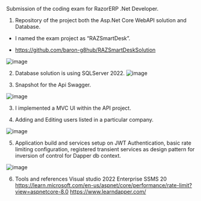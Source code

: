 Submission of the coding exam for RazorERP .Net Developer.

1. Repository of the project both the Asp.Net Core WebAPI solution and Database.
 - I named the exam project as “RAZSmartDesk”. 

- https://github.com/baron-g8hub/RAZSmartDeskSolution

![image](https://github.com/user-attachments/assets/e81ce65b-d63a-4e5f-b905-ce8a16fd3af4)





































2. Database solution is using SQLServer 2022.
![image](https://github.com/user-attachments/assets/9844bbf6-4d0d-4b04-bb38-e155ab5f0953)
































3. Snapshot for the Api Swagger.

![image](https://github.com/user-attachments/assets/a5183d5f-a7a3-4885-8ca8-8ecccbd76169)

























3. I implemented a MVC UI within the  API project.



4. Adding and Editing users listed in a particular company.

![image](https://github.com/user-attachments/assets/5ed333d5-2f3f-4718-a9a5-cb001078be2f)


















5. Application build and services setup on JWT Authentication, basic rate limiting configuration, registered transient services as design pattern for inversion of control for Dapper db context.


![image](https://github.com/user-attachments/assets/e956346e-5075-4a8d-a982-e3d09d915c16)





































6. Tools and references
Visual studio 2022 Enterprise
SSMS 20
https://learn.microsoft.com/en-us/aspnet/core/performance/rate-limit?view=aspnetcore-8.0
https://www.learndapper.com/



